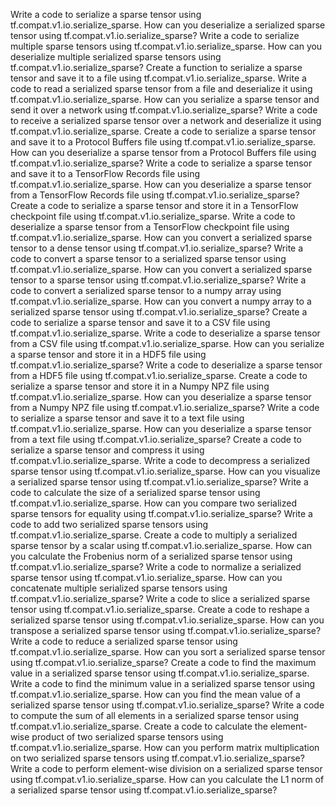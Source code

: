 Write a code to serialize a sparse tensor using tf.compat.v1.io.serialize_sparse.
How can you deserialize a serialized sparse tensor using tf.compat.v1.io.serialize_sparse?
Write a code to serialize multiple sparse tensors using tf.compat.v1.io.serialize_sparse.
How can you deserialize multiple serialized sparse tensors using tf.compat.v1.io.serialize_sparse?
Create a function to serialize a sparse tensor and save it to a file using tf.compat.v1.io.serialize_sparse.
Write a code to read a serialized sparse tensor from a file and deserialize it using tf.compat.v1.io.serialize_sparse.
How can you serialize a sparse tensor and send it over a network using tf.compat.v1.io.serialize_sparse?
Write a code to receive a serialized sparse tensor over a network and deserialize it using tf.compat.v1.io.serialize_sparse.
Create a code to serialize a sparse tensor and save it to a Protocol Buffers file using tf.compat.v1.io.serialize_sparse.
How can you deserialize a sparse tensor from a Protocol Buffers file using tf.compat.v1.io.serialize_sparse?
Write a code to serialize a sparse tensor and save it to a TensorFlow Records file using tf.compat.v1.io.serialize_sparse.
How can you deserialize a sparse tensor from a TensorFlow Records file using tf.compat.v1.io.serialize_sparse?
Create a code to serialize a sparse tensor and store it in a TensorFlow checkpoint file using tf.compat.v1.io.serialize_sparse.
Write a code to deserialize a sparse tensor from a TensorFlow checkpoint file using tf.compat.v1.io.serialize_sparse.
How can you convert a serialized sparse tensor to a dense tensor using tf.compat.v1.io.serialize_sparse?
Write a code to convert a sparse tensor to a serialized sparse tensor using tf.compat.v1.io.serialize_sparse.
How can you convert a serialized sparse tensor to a sparse tensor using tf.compat.v1.io.serialize_sparse?
Write a code to convert a serialized sparse tensor to a numpy array using tf.compat.v1.io.serialize_sparse.
How can you convert a numpy array to a serialized sparse tensor using tf.compat.v1.io.serialize_sparse?
Create a code to serialize a sparse tensor and save it to a CSV file using tf.compat.v1.io.serialize_sparse.
Write a code to deserialize a sparse tensor from a CSV file using tf.compat.v1.io.serialize_sparse.
How can you serialize a sparse tensor and store it in a HDF5 file using tf.compat.v1.io.serialize_sparse?
Write a code to deserialize a sparse tensor from a HDF5 file using tf.compat.v1.io.serialize_sparse.
Create a code to serialize a sparse tensor and store it in a Numpy NPZ file using tf.compat.v1.io.serialize_sparse.
How can you deserialize a sparse tensor from a Numpy NPZ file using tf.compat.v1.io.serialize_sparse?
Write a code to serialize a sparse tensor and save it to a text file using tf.compat.v1.io.serialize_sparse.
How can you deserialize a sparse tensor from a text file using tf.compat.v1.io.serialize_sparse?
Create a code to serialize a sparse tensor and compress it using tf.compat.v1.io.serialize_sparse.
Write a code to decompress a serialized sparse tensor using tf.compat.v1.io.serialize_sparse.
How can you visualize a serialized sparse tensor using tf.compat.v1.io.serialize_sparse?
Write a code to calculate the size of a serialized sparse tensor using tf.compat.v1.io.serialize_sparse.
How can you compare two serialized sparse tensors for equality using tf.compat.v1.io.serialize_sparse?
Write a code to add two serialized sparse tensors using tf.compat.v1.io.serialize_sparse.
Create a code to multiply a serialized sparse tensor by a scalar using tf.compat.v1.io.serialize_sparse.
How can you calculate the Frobenius norm of a serialized sparse tensor using tf.compat.v1.io.serialize_sparse?
Write a code to normalize a serialized sparse tensor using tf.compat.v1.io.serialize_sparse.
How can you concatenate multiple serialized sparse tensors using tf.compat.v1.io.serialize_sparse?
Write a code to slice a serialized sparse tensor using tf.compat.v1.io.serialize_sparse.
Create a code to reshape a serialized sparse tensor using tf.compat.v1.io.serialize_sparse.
How can you transpose a serialized sparse tensor using tf.compat.v1.io.serialize_sparse?
Write a code to reduce a serialized sparse tensor using tf.compat.v1.io.serialize_sparse.
How can you sort a serialized sparse tensor using tf.compat.v1.io.serialize_sparse?
Create a code to find the maximum value in a serialized sparse tensor using tf.compat.v1.io.serialize_sparse.
Write a code to find the minimum value in a serialized sparse tensor using tf.compat.v1.io.serialize_sparse.
How can you find the mean value of a serialized sparse tensor using tf.compat.v1.io.serialize_sparse?
Write a code to compute the sum of all elements in a serialized sparse tensor using tf.compat.v1.io.serialize_sparse.
Create a code to calculate the element-wise product of two serialized sparse tensors using tf.compat.v1.io.serialize_sparse.
How can you perform matrix multiplication on two serialized sparse tensors using tf.compat.v1.io.serialize_sparse?
Write a code to perform element-wise division on a serialized sparse tensor using tf.compat.v1.io.serialize_sparse.
How can you calculate the L1 norm of a serialized sparse tensor using tf.compat.v1.io.serialize_sparse?